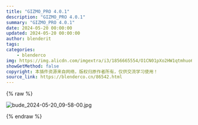 ```yaml
---
title: "GIZMO_PRO 4.0.1"
description: "GIZMO_PRO 4.0.1"
summary: "GIZMO_PRO 4.0.1"
date: 2024-05-20 00:00:00
updated: 2024-05-20 00:00:00
author: blenderit
tags: 
categories:
    - blenderco
img: https://img.alicdn.com/imgextra/i3/1856665554/O1CN01pXo2HW1qtmhuo6tze_!!1856665554.jpg
showGetMethod: false
copyright: 本插件资源来自网络，版权归原作者所有，仅供交流学习使用！
source_link: https://blenderco.cn/86542.html
---
```


{% raw %}
<p><img src="https://img.alicdn.com/imgextra/i3/1856665554/O1CN01pXo2HW1qtmhuo6tze_!!1856665554.jpg" alt="bude_2024-05-20_09-58-00.jpg"></p>
<div style="display: none">blenderco</div>
{% endraw %}